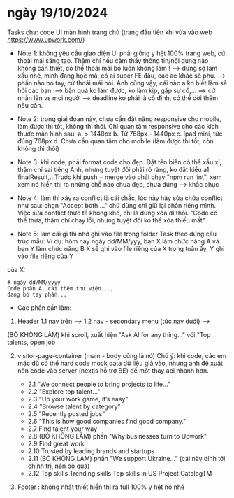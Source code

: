 # ngày 19/10/2024
Tasks cha: code UI màn hình trang chủ (trang đầu tiên khi vừa vào web https://www.upwork.com/)

* Note 1: không yêu cầu giao diện UI phải giống y hệt 100% trang web, cứ thoải mái sáng tạo.
Thậm chí nếu cảm thấy thông tin/nội dung nào không cần thiết, có thể thoải mái bỏ luôn không làm !
--> đừng sợ làm xấu nhé, mình đang học mà, có ai super FE đâu, các ae khác sẽ phụ.
--> phần nào bó tay, cứ thoải mái hỏi. Anh cũng vậy, cái nào a ko biết làm sẽ hỏi các bạn.
--> bận quá ko làm được, ko làm kịp, gặp sự cố,... ==> cứ nhắn lên vs mọi người
--> deadline ko phải là cố định, có thể dời thêm nếu cần. 

* Note 2: trong giai đoạn này, chưa cần đặt nặng responsive cho mobile, làm được thì tốt, không thì thôi.
Chỉ quan tâm responsive cho các kích thước màn hình sau:
a. > 1440px
b. Từ 768px - 1440px
c. Ipad mini, tức đúng 768px
d. Chưa cần quan tâm cho mobile (làm được thì tốt, còn không thì thôi)

* Note 3: khi code, phải format code cho đẹp. Đặt tên biến có thể xấu xí, thậm chí sai tiếng Anh,
nhưng tuyệt đối phải rõ ràng, ko đặt kiểu a1, finalResult,...Trước khi push + merge vào phải chạy 
"npm run lint", xem xem nó hiển thị ra những chỗ nào chưa đẹp, chưa đúng --> khắc phục

* Note 4: làm thì xảy ra conflict là cái chắc, lúc này hãy sửa chữa conflict như sau:
chọn "Accept both ..." chứ đừng chỉ giữ lại phần riêng mình. Việc sửa conflict thực tế không khó,
chỉ là đừng xóa đi thôi. "Code có thể thừa, thậm chí chạy lỗi, nhưng tuyệt đối ko thể xóa thiếu mất" 

* Note 5: làm cái gì thì nhớ ghi vào file trong folder Task theo đúng cấu trúc mẫu:
Ví dụ: hôm nay ngày dd/MM/yyy, bạn X làm chức năng A và bạn Y làm chức năng B
X sẽ ghi vào file riêng của X trong tuần ấy, Y ghi vào file riêng của Y

của X:
```
# ngày dd/MM/yyyy
Code phần A, cài thêm thư viện...,
đang bó tay phần...
```

* Các phần cần làm:  

1. Header 
1.1 nav trên 
--> 
1.2 nav - secondary menu (tức nav dưới)
--> 

(BỎ KHÔNG LÀM) khi scroll, xuất hiện "Ask AI for any thing..." với "Top talents, open job

2. visitor-page-container (main - body cũng là nó)
Chú ý: khi code, các em mặc dù có thể hard code mock data dữ liệu giả vào,
nhưng anh đề xuất nên code vào server (nextjs hỗ trợ BE) để mốt thay api nhanh hơn.
    - 2.1 "We connect people to bring projects to life..."
    - 2.2 "Explore top talent..."
    - 2.3 "Up your work game, it’s easy" 
    - 2.4 "Browse talent by category" 
    - 2.5 "Recently posted jobs" 
    - 2.6 "This is how good companies find good company."
    - 2.7 Find talent your way
    - 2.8 (BỎ KHÔNG LÀM) phần "Why businesses turn to Upwork"
    - 2.9 Find great work
    - 2.10 Trusted by leading brands and startups
    - 2.11 (BỎ KHÔNG LÀM) phần "We support Ukraine..." (cái này dính tới chính trị, nên bỏ qua)
    - 2.12 Top skills Trending skills Top skills in US Project CatalogTM

3. Footer : không nhất thiết hiển thị ra full 100% y hệt nó nhé